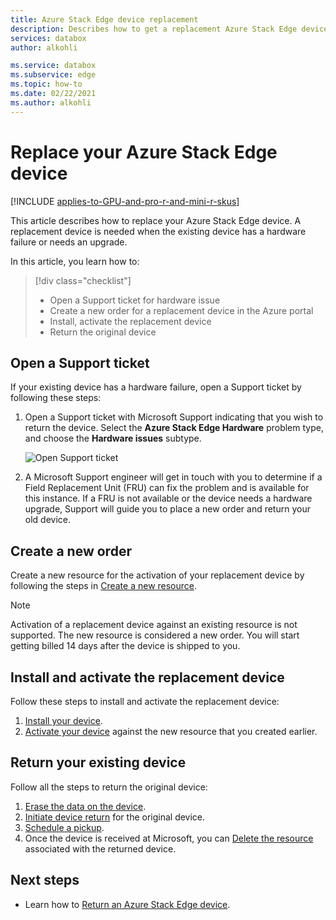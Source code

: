 ```yaml
---
title: Azure Stack Edge device replacement 
description: Describes how to get a replacement Azure Stack Edge device.
services: databox
author: alkohli

ms.service: databox
ms.subservice: edge
ms.topic: how-to
ms.date: 02/22/2021
ms.author: alkohli
---
```


# Replace your Azure Stack Edge device

[!INCLUDE [applies-to-GPU-and-pro-r-and-mini-r-skus](../../includes/azure-stack-edge-applies-to-gpu-pro-r-mini-r-sku.md)]

This article describes how to replace your Azure Stack Edge device. A replacement device is needed when the existing device has a hardware failure or needs an upgrade. 


In this article, you learn how to:

> [!div class="checklist"]
>
> * Open a Support ticket for hardware issue
> * Create a new order for a replacement device in the Azure portal
> * Install, activate the replacement device
> * Return the original device

## Open a Support ticket

If your existing device has a hardware failure, open a Support ticket by following these steps:

1. Open a Support ticket with Microsoft Support indicating that you wish to return the device. Select the **Azure Stack Edge Hardware** problem type, and choose the **Hardware issues** subtype.  

    ![Open Support ticket](media/azure-stack-edge-replace-device/open-support-ticket-1.png)  

2. A Microsoft Support engineer will get in touch with you to determine if a Field Replacement Unit (FRU) can fix the problem and is available for this instance. If a FRU is not available or the device needs a hardware upgrade, Support will guide you to place a new order and return your old device.

## Create a new order

Create a new resource for the activation of your replacement device by following the steps in [Create a new resource](azure-stack-edge-gpu-deploy-prep.md#create-a-new-resource).

> [!NOTE]
> Activation of a replacement device against an existing resource is not supported. The new resource is considered a new order. You will start getting billed 14 days after the device is shipped to you.

## Install and activate the replacement device

Follow these steps to install and activate the replacement device:

1. [Install your device](azure-stack-edge-deploy-install.md).
2. [Activate your device](azure-stack-edge-deploy-connect-setup-activate.md) against the new resource that you created earlier.

## Return your existing device

Follow all the steps to return the original device:

1. [Erase the data on the device](azure-stack-edge-return-device.md#erase-data-from-the-device).
2. [Initiate device return](azure-stack-edge-return-device.md#initiate-device-return) for the original device.
3. [Schedule a pickup](azure-stack-edge-return-device.md#schedule-a-pickup).
4. Once the device is received at Microsoft, you can [Delete the resource](azure-stack-edge-return-device.md#complete-return) associated with the returned device.


## Next steps

- Learn how to [Return an Azure Stack Edge device](azure-stack-edge-return-device.md).
